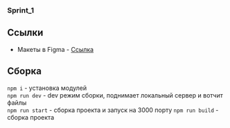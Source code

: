 ### Sprint_1


## Ссылки
- Макеты в Figma - [Ссылка](https://www.figma.com/file/KjNp2P9WNMh5Ns3LtSiv7B/Messenger-Yandex?node-id=0%3A1)


## Сборка
`npm i` - установка модулей  
`npm run dev` - dev режим сборки, поднимает локальный сервер и вотчит файлы  
`npm run start` - сборка проекта и запуск на 3000 порту
`npm run build` - сборка проекта